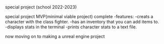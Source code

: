 special project (school 2022-2023)

special project MVP(minimal viable project) complete
-features:
-creats a character with the class fighter.
-has an inventory that you can add items to.
-displays stats in the terminal 
-prints character stats to a text file.

now moving on to making a unreal engine project
